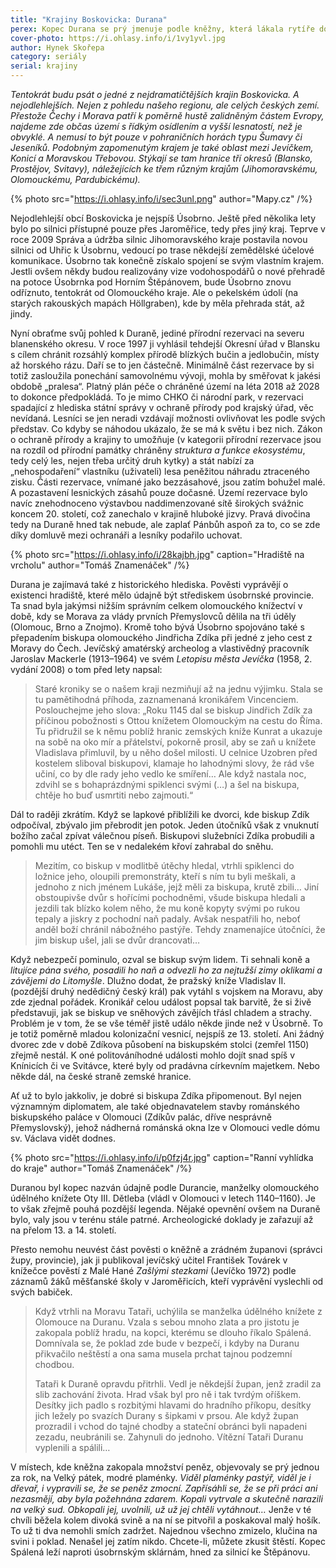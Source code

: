 ```yaml
---
title: "Krajiny Boskovicka: Durana"
perex: Kopec Durana se prý jmenuje podle kněžny, která lákala rytíře do svého hradu, kde žádný z nich nezůstal živ „du rana“. Vyzkoušeli jsme za vás a přežili; o jedné z nejdramatičtějších krajin Boskovicka píše Hynek Skořepa.
cover-photo: https://i.ohlasy.info/i/1vy1yvl.jpg
author: Hynek Skořepa
category: seriály
serial: krajiny
---
```


*Tentokrát budu psát o jedné z nejdramatičtějších krajin Boskovicka. A nejodlehlejších. Nejen z pohledu našeho regionu, ale celých českých zemí. Přestože Čechy i Morava patří k poměrně hustě zalidněným částem Evropy, najdeme zde občas území s řídkým osídlením a vyšší lesnatostí, než je obvyklé. A nemusí to být pouze v pohraničních horách typu Šumavy či Jeseníků. Podobným zapomenutým krajem je také oblast mezi Jevíčkem, Konicí a Moravskou Třebovou. Stýkají se tam hranice tří okresů (Blansko, Prostějov, Svitavy), náležejících ke třem různým krajům (Jihomoravskému, Olomouckému, Pardubickému).*

{% photo src="https://i.ohlasy.info/i/sec3unl.png" author="Mapy.cz" /%}

Nejodlehlejší obcí Boskovicka je nejspíš Úsobrno. Ještě před několika lety bylo po silnici přístupné pouze přes Jaroměřice, tedy přes jiný kraj. Teprve v roce 2009 Správa a údržba silnic Jihomoravského kraje postavila novou silnici od Uhřic k Úsobrnu, vedoucí po trase někdejší zemědělské účelové komunikace. Úsobrno tak konečně získalo spojení se svým vlastním krajem. Jestli ovšem někdy budou realizovány vize vodohospodářů o nové přehradě na potoce Úsobrnka pod Horním Štěpánovem, bude Úsobrno znovu odříznuto, tentokrát od Olomouckého kraje. Ale o pekelském údolí (na starých rakouských mapách Höllgraben), kde by měla přehrada stát, až jindy.

Nyní obraťme svůj pohled k Duraně, jediné přírodní rezervaci na severu blanenského okresu. V roce 1997 ji vyhlásil tehdejší Okresní úřad v Blansku s cílem chránit rozsáhlý komplex přírodě blízkých bučin a jedlobučin, místy až horského rázu. Daří se to jen částečně. Minimálně část rezervace by si totiž zasloužila ponechání samovolnému vývoji, mohla by směřovat k jakési obdobě „pralesa“. Platný plán péče o chráněné území na léta 2018 až 2028 to dokonce předpokládá. To je mimo CHKO či národní park, v rezervaci spadající z hlediska státní správy v ochraně přírody pod krajský úřad, věc nevídaná. Lesníci se jen neradi vzdávají možnosti ovlivňovat les podle svých představ. Co kdyby se náhodou ukázalo, že se má k světu i bez nich. Zákon o ochraně přírody a krajiny to umožňuje (v kategorii přírodní rezervace jsou na rozdíl od přírodní památky chráněny *struktura a funkce ekosystému*, tedy celý les, nejen třeba určitý druh kytky) a stát nabízí za „nehospodaření“ vlastníku (uživateli) lesa peněžitou náhradu ztraceného zisku. Části rezervace, vnímané jako bezzásahové, jsou zatím bohužel malé. A pozastavení lesnických zásahů pouze dočasné. Území rezervace bylo navíc znehodnoceno výstavbou naddimenzované sítě širokých svážnic koncem 20. století, což zanechalo v krajině hluboké jizvy. Pravá divočina tedy na Duraně hned tak nebude, ale zaplať Pánbůh aspoň za to, co se zde díky domluvě mezi ochranáři a lesníky podařilo uchovat.

{% photo src="https://i.ohlasy.info/i/28kajbh.jpg" caption="Hradiště na vrcholu" author="Tomáš Znamenáček" /%}

Durana je zajímavá také z historického hlediska. Pověsti vyprávějí o existenci hradiště, které mělo údajně být střediskem úsobrnské provincie. Ta snad byla jakýmsi nižším správním celkem olomouckého knížectví v době, kdy se Morava za vlády prvních Přemyslovců dělila na tři úděly (Olomouc, Brno a Znojmo). Kromě toho bývá Úsobrno spojováno také s přepadením biskupa olomouckého Jindřicha Zdíka při jedné z jeho cest z Moravy do Čech. Jevíčský amatérský archeolog a vlastivědný pracovník Jaroslav Mackerle (1913–1964) ve svém *Letopisu města Jevíčka* (1958, 2. vydání 2008) o tom před lety napsal:

> Staré kroniky se o našem kraji nezmiňují až na jednu výjimku. Stala se tu pamětihodná příhoda, zaznamenaná kronikářem Vincenciem. Poslouchejme jeho slova: „Roku 1145 dal se biskup Jindřich Zdík za příčinou pobožnosti s Ottou knížetem Olomouckým na cestu do Říma. Tu přidružil se k němu poblíž hranic zemských kníže Kunrat a ukazuje na sobě na oko mír a přátelství, pokorně prosil, aby se zaň u knížete Vladislava přimluvil, by u něho došel milosti. U celnice Uzobren před kostelem sliboval biskupovi, klamaje ho lahodnými slovy, že rád vše učiní, co by dle rady jeho vedlo ke smíření… Ale když nastala noc, zdvihl se s bohaprázdnými spiklenci svými (…) a šel na biskupa, chtěje ho buď usmrtiti nebo zajmouti.“

Dál to raději zkrátím. Když se lapkové přiblížili ke dvorci, kde biskup Zdík odpočíval, zbývalo jim přebrodit jen potok. Jeden útočníků však z vnuknutí božího začal zpívat válečnou píseň. Biskupovi služebníci Zdíka probudili a pomohli mu utéct. Ten se v nedalekém křoví zahrabal do sněhu.

> Mezitím, co biskup v modlitbě útěchy hledal, vtrhli spiklenci do ložnice jeho, oloupili premonstráty, kteří s ním tu byli meškali, a jednoho z nich jménem Lukáše, jejž měli za biskupa, krutě zbili… Jiní obstoupivše dvůr s hořícími pochodněmi, všude biskupa hledali a jezdili tak blízko kolem něho, že mu koně kopyty svými po rukou tepaly a jiskry z pochodní naň padaly. Avšak nespatřili ho, neboť anděl boží chránil nábožného pastýře. Tehdy znamenajíce útočníci, že jim biskup ušel, jali se dvůr drancovati…

Když nebezpečí pominulo, ozval se biskup svým lidem. Ti sehnali koně a *litujíce pána svého, posadili ho naň a odvezli ho za nejtužší zimy oklikami a závějemi do Litomyšle*. Dlužno dodat, že pražský kníže Vladislav II. (pozdější druhý nedědičný český král) pak vytáhl s vojskem na Moravu, aby zde zjednal pořádek. Kronikář celou událost popsal tak barvitě, že si živě představuji, jak se biskup ve sněhových závějích třásl chladem a strachy. Problém je v tom, že se vše téměř jistě událo někde jinde než v Úsobrně. To je totiž poměrně mladou kolonizační vesnicí, nejspíš ze 13. století. Ani žádný dvorec zde v době Zdíkova působení na biskupském stolci (zemřel 1150) zřejmě nestál. K oné politováníhodné události mohlo dojít snad spíš v Knínicích či ve Svitávce, které byly od pradávna církevním majetkem. Nebo někde dál, na české straně zemské hranice.

Ať už to bylo jakkoliv, je dobré si biskupa Zdíka připomenout. Byl nejen významným diplomatem, ale také objednavatelem stavby románského biskupského paláce v Olomouci (Zdíkův palác, dříve nesprávně Přemyslovský), jehož nádherná románská okna lze v Olomouci vedle dómu sv. Václava vidět dodnes.

{% photo src="https://i.ohlasy.info/i/p0fzj4r.jpg" caption="Ranní vyhlídka do kraje" author="Tomáš Znamenáček" /%}

Duranou byl kopec nazván údajně podle Durancie, manželky olomouckého údělného knížete Oty III. Dětleba (vládl v Olomouci v letech 1140–1160). Je to však zřejmě pouhá pozdější legenda. Nějaké opevnění ovšem na Duraně bylo, valy jsou v terénu stále patrné. Archeologické doklady je zařazují až na přelom 13. a 14. století.

Přesto nemohu neuvést část pověsti o kněžně a zrádném županovi (správci župy, provincie), jak ji publikoval jevíčský učitel František Továrek v knížečce pověstí z Malé Hané *Zašlými stezkami* (Jevíčko 1972) podle záznamů žáků měšťanské školy v Jaroměřicích, kteří vyprávění vyslechli od svých babiček.

> Když vtrhli na Moravu Tataři, uchýlila se manželka údělného knížete z Olomouce na Duranu. Vzala s sebou mnoho zlata a pro jistotu je zakopala poblíž hradu, na kopci, kterému se dlouho říkalo Spálená. Domnívala se, že poklad zde bude v bezpečí, i kdyby na Duranu přikvačilo neštěstí a ona sama musela prchat tajnou podzemní chodbou.
>
> Tataři k Duraně opravdu přitrhli. Vedl je někdejší župan, jenž zradil za slib zachování života. Hrad však byl pro ně i tak tvrdým oříškem. Desítky jich padlo s rozbitými hlavami do hradního příkopu, desítky jich ležely po svazích Durany s šipkami v prsou. Ale když župan prozradil i vchod do tajné chodby a stateční obránci byli napadeni zezadu, neubránili se. Zahynuli do jednoho. Vítězní Tataři Duranu vyplenili a spálili…

V místech, kde kněžna zakopala množství peněz, objevovaly se prý jednou za rok, na Velký pátek, modré plaménky. *Viděl plaménky pastýř, viděl je i dřevař, i vypravili se, že se peněz zmocní. Zapřísáhli se, že se při práci ani nezasmějí, aby byla požehnána zdarem. Kopali vytrvale a skutečně narazili na velký sud. Obkopali jej, uvolnili, už už jej chtěli vytáhnout…* Jenže v té chvíli běžela kolem divoká svině a na ní se pitvořil a poskakoval malý hošík. To už ti dva nemohli smích zadržet. Najednou všechno zmizelo, klučina na svini i poklad. Nenašel jej zatím nikdo. Chcete-li, můžete zkusit štěstí. Kopec Spálená leží naproti úsobrnským sklárnám, hned za silnicí ke Štěpánovu.
